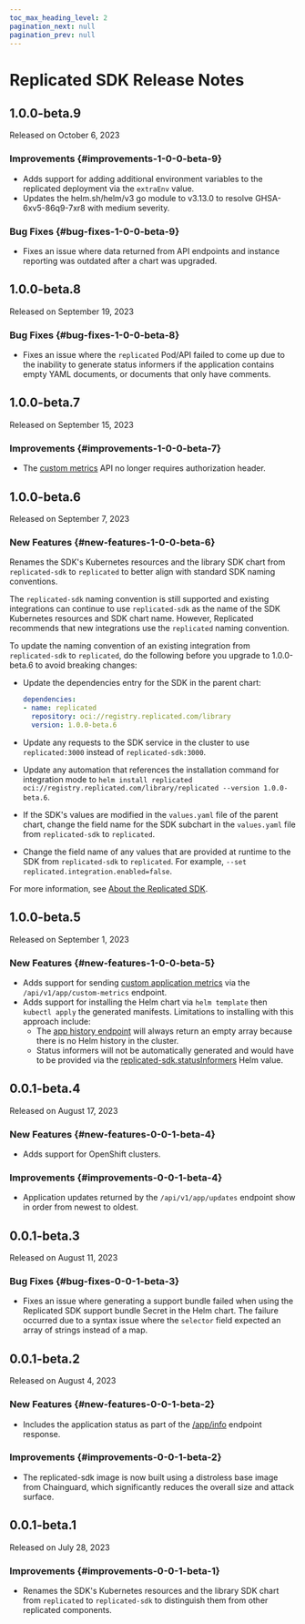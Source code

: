 ```yaml
---
toc_max_heading_level: 2
pagination_next: null
pagination_prev: null
---
```


# Replicated SDK Release Notes

<!--RELEASE_NOTES_PLACEHOLDER-->

## 1.0.0-beta.9

Released on October 6, 2023

### Improvements {#improvements-1-0-0-beta-9}
* Adds support for adding additional environment variables to the replicated deployment via the `extraEnv` value.
* Updates the helm.sh/helm/v3 go module to v3.13.0 to resolve GHSA-6xv5-86q9-7xr8 with medium severity.

### Bug Fixes {#bug-fixes-1-0-0-beta-9}
* Fixes an issue where data returned from API endpoints and instance reporting was outdated after a chart was upgraded.

## 1.0.0-beta.8

Released on September 19, 2023

### Bug Fixes {#bug-fixes-1-0-0-beta-8}
* Fixes an issue where the `replicated` Pod/API failed to come up due to the inability to generate status informers if the application contains empty YAML documents, or documents that only have comments.

## 1.0.0-beta.7

Released on September 15, 2023

### Improvements {#improvements-1-0-0-beta-7}
* The [custom metrics](/vendor/custom-metrics#configure-custom-metrics) API no longer requires authorization header.

## 1.0.0-beta.6

Released on September 7, 2023

### New Features {#new-features-1-0-0-beta-6}

Renames the SDK's Kubernetes resources and the library SDK chart from `replicated-sdk` to `replicated` to better align with standard SDK naming conventions.

The `replicated-sdk` naming convention is still supported and existing integrations can continue to use `replicated-sdk` as the name of the SDK Kubernetes resources and SDK chart name. However, Replicated recommends that new integrations use the `replicated` naming convention.

To update the naming convention of an existing integration from `replicated-sdk` to `replicated`, do the following before you upgrade to 1.0.0-beta.6 to avoid breaking changes:

* Update the dependencies entry for the SDK in the parent chart:

   ```yaml
   dependencies:
   - name: replicated
     repository: oci://registry.replicated.com/library
     version: 1.0.0-beta.6
   ```

* Update any requests to the SDK service in the cluster to use `replicated:3000` instead of `replicated-sdk:3000`.

* Update any automation that references the installation command for integration mode to `helm install replicated oci://registry.replicated.com/library/replicated --version 1.0.0-beta.6`.

* If the SDK's values are modified in the `values.yaml` file of the parent chart, change the field name for the SDK subchart in the `values.yaml` file from `replicated-sdk` to `replicated`.

* Change the field name of any values that are provided at runtime to the SDK from `replicated-sdk` to `replicated`. For example, `--set replicated.integration.enabled=false`.

For more information, see [About the Replicated SDK](/vendor/replicated-sdk-overview).

## 1.0.0-beta.5

Released on September 1, 2023

### New Features {#new-features-1-0-0-beta-5}
* Adds support for sending [custom application metrics](/vendor/custom-metrics) via the `/api/v1/app/custom-metrics` endpoint.
* Adds support for installing the Helm chart via `helm template` then `kubectl apply` the generated manifests. Limitations to installing with this approach include:
  - The [app history endpoint](/reference/replicated-sdk-apis#get-apphistory) will always return an empty array because there is no Helm history in the cluster.
  - Status informers will not be automatically generated and would have to be provided via the [replicated-sdk.statusInformers](/vendor/insights-app-status#helm-installations) Helm value.

## 0.0.1-beta.4

Released on August 17, 2023

### New Features {#new-features-0-0-1-beta-4}
* Adds support for OpenShift clusters.

### Improvements {#improvements-0-0-1-beta-4}
* Application updates returned by the `/api/v1/app/updates` endpoint show in order from newest to oldest.

## 0.0.1-beta.3

Released on August 11, 2023

### Bug Fixes {#bug-fixes-0-0-1-beta-3}
* Fixes an issue where generating a support bundle failed when using the Replicated SDK support bundle Secret in the Helm chart. The failure occurred due to a syntax issue where the `selector` field expected an array of strings instead of a map.

## 0.0.1-beta.2

Released on August 4, 2023

### New Features {#new-features-0-0-1-beta-2}
* Includes the application status as part of the [/app/info](/reference/replicated-sdk-apis#get-appinfo) endpoint response.

### Improvements {#improvements-0-0-1-beta-2}
* The replicated-sdk image is now built using a distroless base image from Chainguard, which significantly reduces the overall size and attack surface.

## 0.0.1-beta.1

Released on July 28, 2023

### Improvements {#improvements-0-0-1-beta-1}
* Renames the SDK's Kubernetes resources and the library SDK chart from `replicated` to `replicated-sdk` to distinguish them from other replicated components.

